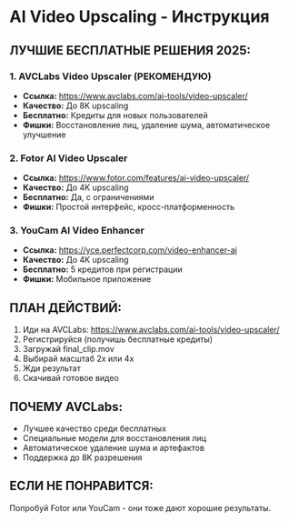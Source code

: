# AI Video Upscaling - Инструкция

## ЛУЧШИЕ БЕСПЛАТНЫЕ РЕШЕНИЯ 2025:

### 1. AVCLabs Video Upscaler (РЕКОМЕНДУЮ)
- **Ссылка:** https://www.avclabs.com/ai-tools/video-upscaler/
- **Качество:** До 8K upscaling
- **Бесплатно:** Кредиты для новых пользователей
- **Фишки:** Восстановление лиц, удаление шума, автоматическое улучшение

### 2. Fotor AI Video Upscaler
- **Ссылка:** https://www.fotor.com/features/ai-video-upscaler/
- **Качество:** До 4K upscaling  
- **Бесплатно:** Да, с ограничениями
- **Фишки:** Простой интерфейс, кросс-платформенность

### 3. YouCam AI Video Enhancer
- **Ссылка:** https://yce.perfectcorp.com/video-enhancer-ai
- **Качество:** До 4K upscaling
- **Бесплатно:** 5 кредитов при регистрации
- **Фишки:** Мобильное приложение

## ПЛАН ДЕЙСТВИЙ:

1. Иди на AVCLabs: https://www.avclabs.com/ai-tools/video-upscaler/
2. Регистрируйся (получишь бесплатные кредиты)
3. Загружай final_clip.mov
4. Выбирай масштаб 2x или 4x
5. Жди результат
6. Скачивай готовое видео

## ПОЧЕМУ AVCLabs:
- Лучшее качество среди бесплатных
- Специальные модели для восстановления лиц
- Автоматическое удаление шума и артефактов
- Поддержка до 8K разрешения

## ЕСЛИ НЕ ПОНРАВИТСЯ:
Попробуй Fotor или YouCam - они тоже дают хорошие результаты. 